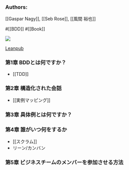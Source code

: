 ### Authors:
[[Gaspar Nagy]], [[Seb Rose]], [[風間 裕也]]

#[[BDD]] #[[Book]]

![](https://d2sofvawe08yqg.cloudfront.net/bddbooks-discovery-jp/s_hero?1650559035.jpg)

[Leanpub](https://leanpub.com/bddbooks-discovery-jp)

### 第1章 BDDとは何ですか？
- [[TDD]]
### 第2章 構造化された会話
- [[実例マッピング]]
### 第3章 具体例とは何ですか？
### 第4章 誰がいつ何をするか
- [[スクラム]]
- リーン/カンバン
### 第5章 ビジネスチームのメンバーを参加させる方法
